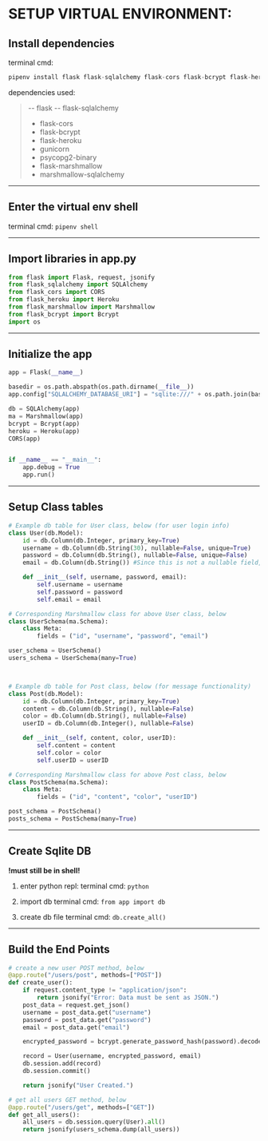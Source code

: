 # SETUP VIRTUAL ENVIRONMENT:

## Install dependencies

terminal cmd:

```python
pipenv install flask flask-sqlalchemy flask-cors flask-bcrypt flask-heroku gunicorn psycopg2-binary flask-marshmallow marshmallow-sqlalchemy
```

dependencies used:

> -- flask
> -- flask-sqlalchemy
>
> - flask-cors
> - flask-bcrypt
> - flask-heroku
> - gunicorn
> - psycopg2-binary
> - flask-marshmallow
> - marshmallow-sqlalchemy

---

## Enter the virtual env shell

terminal cmd:
`pipenv shell`

---

## Import libraries in app.py

```python
from flask import Flask, request, jsonify
from flask_sqlalchemy import SQLAlchemy
from flask_cors import CORS
from flask_heroku import Heroku
from flask_marshmallow import Marshmallow
from flask_bcrypt import Bcrypt
import os
```

---

## Initialize the app

```python
app = Flask(__name__)

basedir = os.path.abspath(os.path.dirname(__file__))
app.config["SQLALCHEMY_DATABASE_URI"] = "sqlite:///" + os.path.join(basedir, "app.sqlite")

db = SQLAlchemy(app)
ma = Marshmallow(app)
bcrypt = Bcrypt(app)
heroku = Heroku(app)
CORS(app)


if __name__ == "__main__":
    app.debug = True
    app.run()
```

---

## Setup Class tables

```python
# Example db table for User class, below (for user login info)
class User(db.Model):
    id = db.Column(db.Integer, primary_key=True)
    username = db.Column(db.String(30), nullable=False, unique=True)
    password = db.Column(db.String(), nullable=False, unique=False)
    email = db.Column(db.String()) #Since this is not a nullable field, the user does NOT have to provide an email (it is optional)

    def __init__(self, username, password, email):
        self.username = username
        self.password = password
        self.email = email

# Corresponding Marshmallow class for above User class, below
class UserSchema(ma.Schema):
    class Meta:
        fields = ("id", "username", "password", "email")

user_schema = UserSchema()
users_schema = UserSchema(many=True)



# Example db table for Post class, below (for message functionality)
class Post(db.Model):
    id = db.Column(db.Integer, primary_key=True)
    content = db.Column(db.String(), nullable=False)
    color = db.Column(db.String(), nullable=False)
    userID = db.Column(db.Integer(), nullable=False)

    def __init__(self, content, color, userID):
        self.content = content
        self.color = color
        self.userID = userID

# Corresponding Marshmallow class for above Post class, below
class PostSchema(ma.Schema):
    class Meta:
        fields = ("id", "content", "color", "userID")

post_schema = PostSchema()
posts_schema = PostSchema(many=True)
```

---

## Create Sqlite DB

**!must still be in shell!**

1. enter python repl:
   terminal cmd: `python`

2. import db
   terminal cmd: `from app import db`

3. create db file
   terminal cmd: `db.create_all()`

---

## Build the End Points

```python
# create a new user POST method, below
@app.route("/users/post", methods=["POST"])
def create_user():
    if request.content_type != "application/json":
        return jsonify("Error: Data must be sent as JSON.")
    post_data = request.get_json()
    username = post_data.get("username")
    password = post_data.get("password")
    email = post_data.get("email")

    encrypted_password = bcrypt.generate_password_hash(password).decode("utf8")

    record = User(username, encrypted_password, email)
    db.session.add(record)
    db.session.commit()

    return jsonify("User Created.")

# get all users GET method, below
@app.route("/users/get", methods=["GET"])
def get_all_users():
    all_users = db.session.query(User).all()
    return jsonify(users_schema.dump(all_users))
```
